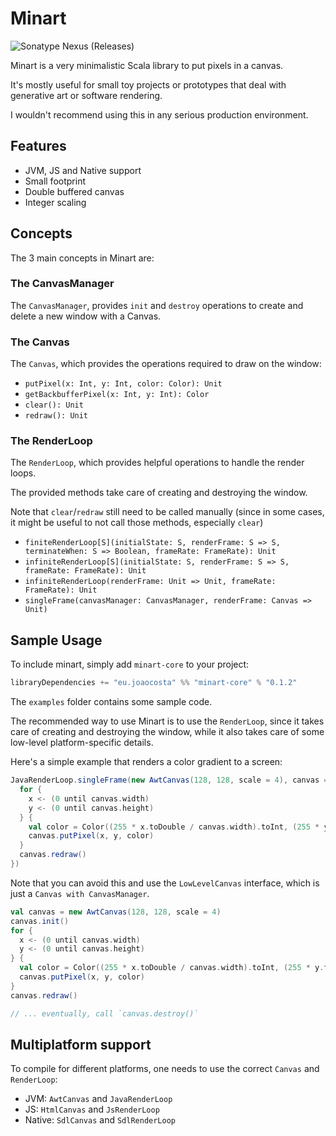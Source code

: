 # Minart

![Sonatype Nexus (Releases)](https://img.shields.io/nexus/r/eu.joaocosta/minart-core_2.13?server=https%3A%2F%2Foss.sonatype.org)

Minart is a very minimalistic Scala library to put pixels in a canvas.

It's mostly useful for small toy projects or prototypes that deal with
generative art or software rendering.

I wouldn't recommend using this in any serious production environment.

## Features

* JVM, JS and Native support
* Small footprint
* Double buffered canvas
* Integer scaling

## Concepts

The 3 main concepts in Minart are:

### The CanvasManager

The `CanvasManager`, provides `init` and `destroy` operations to create
and delete a new window with a Canvas.

### The Canvas

The `Canvas`, which provides the operations required to draw on the window:
* `putPixel(x: Int, y: Int, color: Color): Unit`
* `getBackbufferPixel(x: Int, y: Int): Color`
* `clear(): Unit`
* `redraw(): Unit`

### The RenderLoop

The `RenderLoop`, which provides helpful operations to handle the render loops.

The provided methods take care of creating and destroying the window.

Note that `clear`/`redraw` still need to be called manually (since in some cases, it might be useful to not call those methods, especially `clear`)

* `finiteRenderLoop[S](initialState: S, renderFrame: S => S, terminateWhen: S => Boolean, frameRate: FrameRate): Unit`
* `infiniteRenderLoop[S](initialState: S, renderFrame: S => S, frameRate: FrameRate): Unit`
* `infiniteRenderLoop(renderFrame: Unit => Unit, frameRate: FrameRate): Unit`
* `singleFrame(canvasManager: CanvasManager, renderFrame: Canvas => Unit)`

## Sample Usage

To include minart, simply add `minart-core` to your project:

```scala
libraryDependencies += "eu.joaocosta" %% "minart-core" % "0.1.2"
```

The `examples` folder contains some sample code.

The recommended way to use Minart is to use the `RenderLoop`,
since it takes care of creating and destroying the window,
while it also takes care of some low-level platform-specific details.

Here's a simple example that renders a color gradient to a screen:

```scala
JavaRenderLoop.singleFrame(new AwtCanvas(128, 128, scale = 4), canvas => {
  for {
    x <- (0 until canvas.width)
    y <- (0 until canvas.height)
  } {
    val color = Color((255 * x.toDouble / canvas.width).toInt, (255 * y.toDouble / canvas.height).toInt, 255)
    canvas.putPixel(x, y, color)
  }
  canvas.redraw()
})
```

Note that you can avoid this and use the `LowLevelCanvas` interface, which is
just a `Canvas with CanvasManager`.

```scala
val canvas = new AwtCanvas(128, 128, scale = 4)
canvas.init()
for {
  x <- (0 until canvas.width)
  y <- (0 until canvas.height)
} {
  val color = Color((255 * x.toDouble / canvas.width).toInt, (255 * y.toDouble / canvas.height).toInt, 255)
  canvas.putPixel(x, y, color)
}
canvas.redraw()

// ... eventually, call `canvas.destroy()`
```

## Multiplatform support

To compile for different platforms, one needs to use the correct `Canvas` and `RenderLoop`:

* JVM: `AwtCanvas` and `JavaRenderLoop`
* JS: `HtmlCanvas` and `JsRenderLoop`
* Native: `SdlCanvas` and `SdlRenderLoop`
